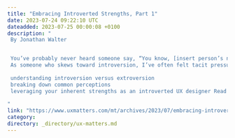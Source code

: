 ```yaml
---
title: "Embracing Introverted Strengths, Part 1"
date: 2023-07-24 09:22:10 UTC
dateadded: 2023-07-25 00:00:08 +0100
description: "
 By Jonathan Walter 


 You’ve probably never heard someone say, “You know, [insert person’s name] should really start being more introverted if she wants to grow in her career.” But people who naturally show introverted behaviors constantly get pushed to exhibit more extroverted behaviors. Why is this so? What makes society and our professional environments prize extroverted behaviors to the degree that we often overlook the role that introversion can play in helping people to advance their professional career? 
 As someone who skews toward introversion, I’ve often felt tacit pressures to become more extroverted—especially as I’ve progressed further into my leadership career.  I’ve also noticed that many UX professionals are  naturally introverted, which likely contributes to their not achieving the same career growth as other more extroverted professionals within an extrovert-biased corporate environment. In this column, which is Part 1 of a two-part series, I’ll delve into the following: 
 
 understanding introversion versus extroversion 
 breaking down common perceptions 
 leveraging your inherent strengths as an introverted UX designer Read More 
 
"
link: "https://www.uxmatters.com/mt/archives/2023/07/embracing-introverted-strengths-part-1.php"
category:
directory: _directory/ux-matters.md
---
```

